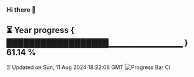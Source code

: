 ### Hi there 👋
⏳ Year progress { ██████████████████▁▁▁▁▁▁▁▁▁▁▁▁ } 61.14 %
---
⏰ Updated on Sun, 11 Aug 2024 18:22:08 GMT
![Progress Bar CI](https://github.com/liununu/liununu/workflows/Progress%20Bar%20CI/badge.svg)
